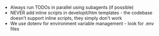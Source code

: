 - Always run TODOs in parallel using subagents (if possible)
- NEVER add inline scripts in developit/htm templates - the codebase doesn't
  support inline scripts, they simply don't work
- We use dotenv for environment variable management - look for .env files
